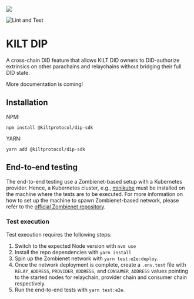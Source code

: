 [![](https://user-images.githubusercontent.com/39338561/122415864-8d6a7c00-cf88-11eb-846f-a98a936f88da.png)](https://kilt.io)

![Lint and Test](https://github.com/KILTprotocol/sdk-js/workflows/Lint%20and%20Test/badge.svg)

# KILT DIP

A cross-chain DID feature that allows KILT DID owners to DID-authorize extrinsics on other parachains and relaychains without bridging their full DID state.

More documentation is coming!

## Installation

NPM:

```
npm install @kiltprotocol/dip-sdk
```

YARN:

```
yarn add @kiltprotocol/dip-sdk
```

## End-to-end testing

The end-to-end testing use a Zombienet-based setup with a Kubernetes provider.
Hence, a Kubernetes cluster, e.g., [minikube](https://minikube.sigs.k8s.io/docs/start/) must be installed on the machine where the tests are to be executed.
For more information on how to set up the machine to spawn Zombienet-based network, please refer to the [official Zombienet repository](https://github.com/paritytech/zombienet).

### Test execution

Test execution requires the following steps:

1. Switch to the expected Node version with `nvm use`
2. Install the repo dependencies with `yarn install`
3. Spin up the Zombienet network with `yarn test:e2e:deploy`.
4. Once the network deployment is complete, create a `.env.test` file with `RELAY_ADDRESS`, `PROVIDER_ADDRESS`, and `CONSUMER_ADDRESS` values pointing to the started nodes for relaychain, provider chain and consumer chain respectively.
5. Run the end-to-end tests with `yarn test:e2e`.
